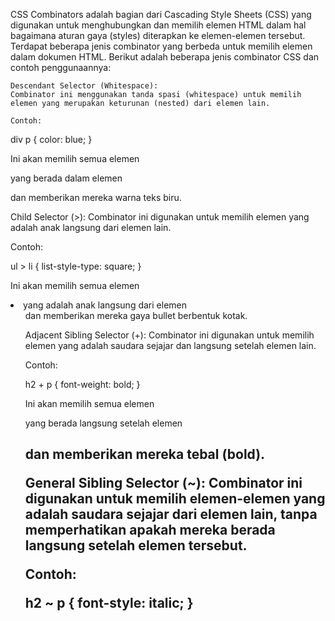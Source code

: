 CSS Combinators adalah bagian dari Cascading Style Sheets (CSS) yang digunakan untuk menghubungkan dan memilih elemen HTML dalam hal bagaimana aturan gaya (styles) diterapkan ke elemen-elemen tersebut. Terdapat beberapa jenis combinator yang berbeda untuk memilih elemen dalam dokumen HTML. Berikut adalah beberapa jenis combinator CSS dan contoh penggunaannya:

    Descendant Selector (Whitespace):
    Combinator ini menggunakan tanda spasi (whitespace) untuk memilih elemen yang merupakan keturunan (nested) dari elemen lain.

    Contoh:

div p {
    color: blue;
}

Ini akan memilih semua elemen <p> yang berada dalam elemen <div> dan memberikan mereka warna teks biru.

Child Selector (>):
Combinator ini digunakan untuk memilih elemen yang adalah anak langsung dari elemen lain.

Contoh:

ul > li {
    list-style-type: square;
}

Ini akan memilih semua elemen <li> yang adalah anak langsung dari elemen <ul> dan memberikan mereka gaya bullet berbentuk kotak.

Adjacent Sibling Selector (+):
Combinator ini digunakan untuk memilih elemen yang adalah saudara sejajar dan langsung setelah elemen lain.

Contoh:

h2 + p {
    font-weight: bold;
}

Ini akan memilih semua elemen <p> yang berada langsung setelah elemen <h2> dan memberikan mereka tebal (bold).

General Sibling Selector (~):
Combinator ini digunakan untuk memilih elemen-elemen yang adalah saudara sejajar dari elemen lain, tanpa memperhatikan apakah mereka berada langsung setelah elemen tersebut.

Contoh:

h2 ~ p {
    font-style: italic;
}